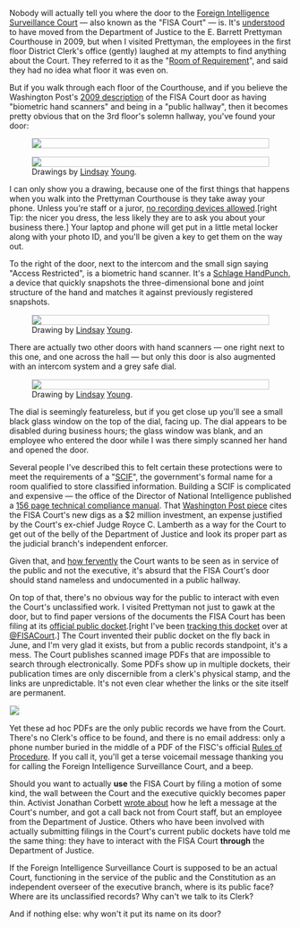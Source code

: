Nobody will actually tell you where the door to the [Foreign Intelligence Surveillance Court](http://en.wikipedia.org/wiki/United_States_Foreign_Intelligence_Surveillance_Court) — also known as the "FISA Court" — is. It's [understood](http://www.washingtonpost.com/politics/secret-court-judges-upset-at-portrayal-of-collaboration-with-government/2013/06/29/ed73fb68-e01b-11e2-b94a-452948b95ca8_story.html) to have moved from the Department of Justice to the E. Barrett Prettyman Courthouse in 2009, but when I visited Prettyman, the employees in the first floor District Clerk's office (gently) laughed at my attempts to find anything about the Court. They referred to it as the "[Room of Requirement](http://harrypotter.wikia.com/wiki/Room_of_Requirement)", and said they had no idea what floor it was even on.

But if you walk through each floor of the Courthouse, and if you believe the Washington Post's [2009 description](http://www.washingtonpost.com/wp-dyn/content/article/2009/03/01/AR2009030101730.html) of the FISA Court door as having "biometric hand scanners" and being in a "public hallway", then it becomes pretty obvious that on the 3rd floor's solemn hallway, you've found your door:

<figure>
<a href="http://www.flickr.com/photos/77935727@N04/9407230297/" target="_blank">
<img src="https://konklone.com/assets/images/fisa/fisa-hall.jpg" style="text-align: center; border: 1px solid #c5c5c5; display: block" />
</a>
</figure>

<figure>
<a href="http://www.flickr.com/photos/77935727@N04/9407230437/" target="_blank">
<img src="https://konklone.com/assets/images/fisa/fisa-door.jpg" style="text-align: center; border: 1px solid #c5c5c5; margin-top: 15px; display: block" />
</a>
<figcaption>Drawings by <a href="https://twitter.com/not_young">Lindsay</a> <a href="http://www.flickr.com/photos/77935727@N04/">Young</a>.</figcaption>
</figure>

I can only show you a drawing, because one of the first things that happens when you walk into the Prettyman Courthouse is they take away your phone. Unless you're staff or a juror, [no recording devices allowed](http://www.cadc.uscourts.gov/internet/home.nsf/Content/VL+-+Courthouse+-+Cell+Phones+Laptops+and+Other+Electronic+Devices).[right Tip: the nicer you dress, the less likely they are to ask you about your business there.] Your laptop and phone will get put in a little metal locker along with your photo ID, and you'll be given a key to get them on the way out.

To the right of the door, next to the intercom and the small sign saying "Access Restricted", is a biometric hand scanner. It's a [Schlage HandPunch](http://store.amgtime.com/hardware/AMG-HandPunch-3000E), a device that quickly snapshots the three-dimensional bone and joint structure of the hand and matches it against previously registered snapshots.

<figure>
<a href="http://www.flickr.com/photos/77935727@N04/9407230707/" target="_blank">
<img src="https://konklone.com/assets/images/fisa/fisa-scanner.jpg" style="text-align: center; border: 1px solid #c5c5c5; margin-top: 15px; display: block" />
</a>
<figcaption>Drawing by <a href="https://twitter.com/not_young">Lindsay</a> <a href="http://www.flickr.com/photos/77935727@N04/">Young</a>.</figcaption>
</figure>

There are actually two other doors with hand scanners — one right next to this one, and one across the hall — but only this door is also augmented with an intercom system and a grey safe dial. 

<figure>
<a href="http://www.flickr.com/photos/77935727@N04/9407230075/" target="_blank">
<img src="https://konklone.com/assets/images/fisa/fisa-dial.jpg" style="text-align: center; border: 1px solid #c5c5c5; margin-top: 15px; display: block" />
</a>
<figcaption style="padding-right: 216px;">Drawing by <a href="https://twitter.com/not_young">Lindsay</a> <a href="http://www.flickr.com/photos/77935727@N04/">Young</a>.</figcaption>
</figure>

The dial is seemingly featureless, but if you get close up you'll see a small black glass window on the top of the dial, facing up. The dial appears to be disabled during business hours; the glass window was blank, and an employee who entered the door while I was there simply scanned her hand and opened the door.

Several people I've described this to felt certain these protections were to meet the requirements of a "[SCIF](http://en.wikipedia.org/wiki/Sensitive_Compartmented_Information_Facility)", the government's formal name for a room qualified to store classified information. Building a SCIF is complicated and expensive — the office of the Director of National Intelligence published a [156 page technical compliance manual](http://www.insulationstop.com/resources/Director_Signature_Technical_Specifications_Construction_Management_Sensitive_Compartmented_Information_Facilities.pdf). That [Washington Post piece](http://www.washingtonpost.com/wp-dyn/content/article/2009/03/01/AR2009030101730.html) cites the FISA Court's new digs as a $2 million investment, an expense justified by the Court's ex-chief Judge Royce C. Lamberth as a way for the Court to get out of the belly of the Department of Justice and look its proper part as the judicial branch's independent enforcer.

Given that, and [how fervently](http://www.washingtonpost.com/politics/secret-court-judges-upset-at-portrayal-of-collaboration-with-government/2013/06/29/ed73fb68-e01b-11e2-b94a-452948b95ca8_story.html) the Court wants to be seen as in service of the public and not the executive, it's absurd that the FISA Court's door should stand nameless and undocumented in a public hallway.

On top of that, there's no obvious way for the public to interact with even the Court's unclassified work. I visited Prettyman not just to gawk at the door, but to find paper versions of the documents the FISA Court has been filing at its [official public docket](http://www.uscourts.gov/uscourts/courts/fisc/index.html).[right I've been [tracking this docket](/post/following-the-fisa-court-the-advanced-internet-way) over at [@FISACourt](https://twitter.com/FISACourt).] The Court invented their public docket on the fly back in June, and I'm very glad it exists, but from a public records standpoint, it's a mess. The Court publishes scanned image PDFs that are impossible to search through electronically. Some PDFs show up in multiple dockets, their publication times are only discernible from a clerk's physical stamp, and the links are unpredictable. It's not even clear whether the links or the site itself are permanent. 

<a href="http://www.uscourts.gov/uscourts/courts/fisc/misc-13-02-04-brief-of-amici-curiae-130715.pdf" target="_blank"><img src="https://konklone.com/assets/images/fisa/fisa-docket.png" style="text-align: center; border: 1px solid #e5e5e5" /></a>

Yet these ad hoc PDFs are the only public records we have from the Court. There's no Clerk's office to be found, and there is no email address: only a phone number buried in the middle of a PDF of the FISC's official [Rules of Procedure](http://www.uscourts.gov/uscourts/rules/FISC2010.pdf). If you call it, you'll get a terse voicemail message thanking you for calling the Foreign Intelligence Surveillance Court, and a beep.

Should you want to actually **use** the FISA Court by filing a motion of some kind, the wall between the Court and the executive quickly becomes paper thin. Activist Jonathan Corbett [wrote about](http://www.mynsarecords.com/blog/2013-06-17-want-to-file-a-motion-in-the-fisa-court/) how he left a message at the Court's number, and got a call back not from Court staff, but an employee from the Department of Justice. Others who have been involved with actually submitting filings in the Court's current public dockets have told me the same thing: they have to interact with the FISA Court **through** the Department of Justice.

If the Foreign Intelligence Surveillance Court is supposed to be an actual Court, functioning in the service of the public and the Constitution as an independent overseer of the executive branch, where is its public face? Where are its unclassified records? Why can't we talk to its Clerk?

And if nothing else: why won't it put its name on its door?